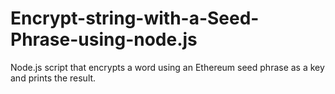 # Encrypt-string-with-a-Seed-Phrase-using-node.js

Node.js script that encrypts a word using an Ethereum seed phrase as a key and prints the result.
